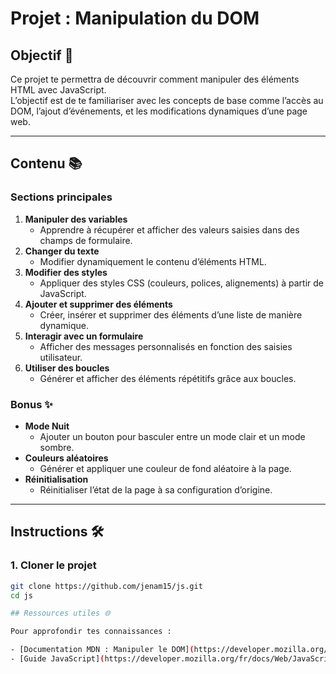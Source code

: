 # Projet : Manipulation du DOM

## Objectif 🎯

Ce projet te permettra de découvrir comment manipuler des éléments HTML avec JavaScript.  
L’objectif est de te familiariser avec les concepts de base comme l’accès au DOM, l’ajout d’événements, et les modifications dynamiques d’une page web.

---

## Contenu 📚

### Sections principales

1. **Manipuler des variables**
   - Apprendre à récupérer et afficher des valeurs saisies dans des champs de formulaire.
2. **Changer du texte**
   - Modifier dynamiquement le contenu d’éléments HTML.
3. **Modifier des styles**
   - Appliquer des styles CSS (couleurs, polices, alignements) à partir de JavaScript.
4. **Ajouter et supprimer des éléments**
   - Créer, insérer et supprimer des éléments d’une liste de manière dynamique.
5. **Interagir avec un formulaire**
   - Afficher des messages personnalisés en fonction des saisies utilisateur.
6. **Utiliser des boucles**
   - Générer et afficher des éléments répétitifs grâce aux boucles.

### Bonus ✨

- **Mode Nuit**
  - Ajouter un bouton pour basculer entre un mode clair et un mode sombre.
- **Couleurs aléatoires**
  - Générer et appliquer une couleur de fond aléatoire à la page.
- **Réinitialisation**
  - Réinitialiser l’état de la page à sa configuration d’origine.

---

## Instructions 🛠️

### 1. Cloner le projet

```bash
git clone https://github.com/jenam15/js.git
cd js

## Ressources utiles 🌐

Pour approfondir tes connaissances :

- [Documentation MDN : Manipuler le DOM](https://developer.mozilla.org/fr/docs/Web/API/Document_Object_Model)
- [Guide JavaScript](https://developer.mozilla.org/fr/docs/Web/JavaScript/Guide)
```

